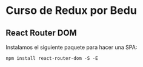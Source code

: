# Curso de Redux por Bedu

## React Router DOM

Instalamos el siguiente paquete para hacer una SPA:

`npm install react-router-dom -S -E`